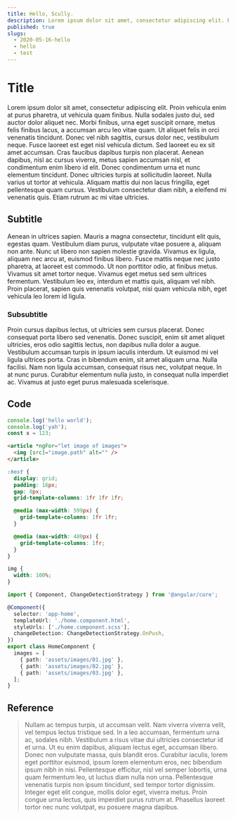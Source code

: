 ```yaml
---
title: Hello, Scully.
description: Lorem ipsum dolor sit amet, consectetur adipiscing elit. Proin vehicula enim at purus pharetra, ut vehicula quam finibus.
published: true
slugs:
  - 2020-05-16-hello
  - hello
  - test
---
```


# Title

Lorem ipsum dolor sit amet, consectetur adipiscing elit. Proin vehicula enim at purus pharetra, ut vehicula quam finibus. Nulla sodales justo dui, sed auctor dolor aliquet nec. Morbi finibus, urna eget suscipit ornare, metus felis finibus lacus, a accumsan arcu leo vitae quam. Ut aliquet felis in orci venenatis tincidunt. Donec vel nibh sagittis, cursus dolor nec, vestibulum neque. Fusce laoreet est eget nisl vehicula dictum. Sed laoreet eu ex sit amet accumsan. Cras faucibus dapibus turpis non placerat. Aenean dapibus, nisl ac cursus viverra, metus sapien accumsan nisl, et condimentum enim libero id elit. Donec condimentum urna et nunc elementum tincidunt. Donec ultricies turpis at sollicitudin laoreet. Nulla varius ut tortor at vehicula. Aliquam mattis dui non lacus fringilla, eget pellentesque quam cursus. Vestibulum consectetur diam nibh, a eleifend mi venenatis quis. Etiam rutrum ac mi vitae ultricies.

## Subtitle

Aenean in ultrices sapien. Mauris a magna consectetur, tincidunt elit quis, egestas quam. Vestibulum diam purus, vulputate vitae posuere a, aliquam non ante. Nunc ut libero non sapien molestie gravida. Vivamus ex ligula, aliquam nec arcu at, euismod finibus libero. Fusce mattis neque nec justo pharetra, at laoreet est commodo. Ut non porttitor odio, at finibus metus. Vivamus sit amet tortor neque. Vivamus eget metus sed sem ultrices fermentum. Vestibulum leo ex, interdum et mattis quis, aliquam vel nibh. Proin placerat, sapien quis venenatis volutpat, nisi quam vehicula nibh, eget vehicula leo lorem id ligula.

### Subsubtitle

Proin cursus dapibus lectus, ut ultricies sem cursus placerat. Donec consequat porta libero sed venenatis. Donec suscipit, enim sit amet aliquet ultricies, eros odio sagittis lectus, non dapibus nulla dolor a augue. Vestibulum accumsan turpis in ipsum iaculis interdum. Ut euismod mi vel ligula ultrices porta. Cras in bibendum enim, sit amet aliquam urna. Nulla facilisi. Nam non ligula accumsan, consequat risus nec, volutpat neque. In at nunc purus. Curabitur elementum nulla justo, in consequat nulla imperdiet ac. Vivamus at justo eget purus malesuada scelerisque.

## Code

```typescript
console.log('hello world');
console.log('yah');
const x = 123;
```

```html
<article *ngFor="let image of images">
  <img [src]="image.path" alt="" />
</article>
```

```scss
:host {
  display: grid;
  padding: 16px;
  gap: 8px;
  grid-template-columns: 1fr 1fr 1fr;

  @media (max-width: 599px) {
    grid-template-columns: 1fr 1fr;
  }

  @media (max-width: 480px) {
    grid-template-columns: 1fr;
  }
}

img {
  width: 100%;
}
```

```typescript
import { Component, ChangeDetectionStrategy } from '@angular/core';

@Component({
  selector: 'app-home',
  templateUrl: './home.component.html',
  styleUrls: ['./home.component.scss'],
  changeDetection: ChangeDetectionStrategy.OnPush,
})
export class HomeComponent {
  images = [
    { path: 'assets/images/01.jpg' },
    { path: 'assets/images/02.jpg' },
    { path: 'assets/images/03.jpg' },
  ];
}
```

## Reference

> Nullam ac tempus turpis, ut accumsan velit. Nam viverra viverra velit, vel tempus lectus tristique sed. In a leo accumsan, fermentum urna ac, sodales nibh. Vestibulum a risus vitae dui ultricies consectetur id et urna. Ut eu enim dapibus, aliquam lectus eget, accumsan libero. Donec non vulputate massa, quis blandit eros. Curabitur iaculis, lorem eget porttitor euismod, ipsum lorem elementum eros, nec bibendum ipsum nibh in nisi. Pellentesque efficitur, nisl vel semper lobortis, urna quam fermentum leo, ut luctus diam nulla non urna. Pellentesque venenatis turpis non ipsum tincidunt, sed tempor tortor dignissim. Integer eget elit congue, mollis dolor eget, viverra metus. Proin congue urna lectus, quis imperdiet purus rutrum at. Phasellus laoreet tortor nec nunc volutpat, eu posuere magna dapibus.
